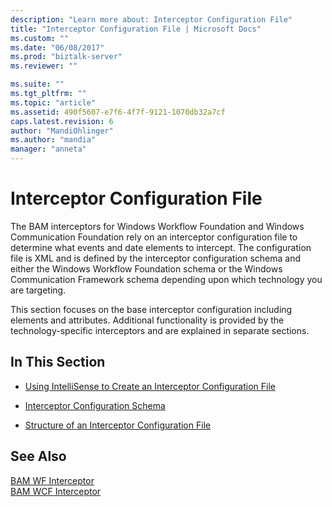 ```yaml
---
description: "Learn more about: Interceptor Configuration File"
title: "Interceptor Configuration File | Microsoft Docs"
ms.custom: ""
ms.date: "06/08/2017"
ms.prod: "biztalk-server"
ms.reviewer: ""

ms.suite: ""
ms.tgt_pltfrm: ""
ms.topic: "article"
ms.assetid: 490f5607-e7f6-4f7f-9121-1070db32a7cf
caps.latest.revision: 6
author: "MandiOhlinger"
ms.author: "mandia"
manager: "anneta"
---
```

# Interceptor Configuration File
The BAM interceptors for Windows Workflow Foundation and Windows Communication Foundation rely on an interceptor configuration file to determine what events and date elements to intercept. The configuration file is XML and is defined by the interceptor configuration schema and either the Windows Workflow Foundation schema or the Windows Communication Framework schema depending upon which technology you are targeting.  
  
 This section focuses on the base interceptor configuration including elements and attributes. Additional functionality is provided by the technology-specific interceptors and are explained in separate sections.  
  
## In This Section  
  
-   [Using IntelliSense to Create an Interceptor Configuration File](../core/using-intellisense-to-create-an-interceptor-configuration-file.md)  
  
-   [Interceptor Configuration Schema](../core/interceptor-configuration-schema.md)  
  
-   [Structure of an Interceptor Configuration File](../core/structure-of-an-interceptor-configuration-file.md)  
  
## See Also  
 [BAM WF Interceptor](../core/bam-wf-interceptor.md)   
 [BAM WCF Interceptor](../core/bam-wcf-interceptor.md)

